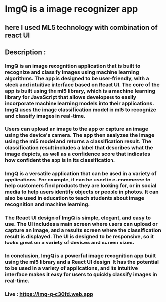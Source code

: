 # ImgQ is a image recognizer app 
## here I used ML5 technology with combination of react UI
## Description :
### ImgQ is an image recognition application that is built to recognize and classify images using machine learning algorithms. The app is designed to be user-friendly, with a sleek and intuitive interface based on React UI. The core of the app is built using the ml5 library, which is a machine learning library for JavaScript that allows developers to easily incorporate machine learning models into their applications. ImgQ uses the image classification model in ml5 to recognize and classify images in real-time.

### Users can upload an image to the app or capture an image using the device's camera. The app then analyzes the image using the ml5 model and returns a classification result. The classification result includes a label that describes what the image depicts, as well as a confidence score that indicates how confident the app is in its classification.

### ImgQ is a versatile application that can be used in a variety of applications. For example, it can be used in e-commerce to help customers find products they are looking for, or in social media to help users identify objects or people in photos. It can also be used in education to teach students about image recognition and machine learning.

### The React UI design of ImgQ is simple, elegant, and easy to use. The UI includes a main screen where users can upload or capture an image, and a results screen where the classification result is displayed. The UI is designed to be responsive, so it looks great on a variety of devices and screen sizes.

### In conclusion, ImgQ is a powerful image recognition app built using the ml5 library and a React UI design. It has the potential to be used in a variety of applications, and its intuitive interface makes it easy for users to quickly classify images in real-time.

### Live : https://img-q-c30fd.web.app